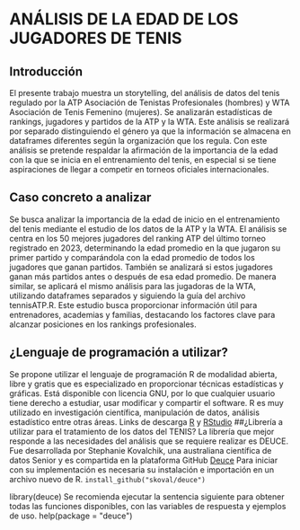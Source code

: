 # ANÁLISIS DE LA EDAD DE LOS JUGADORES DE TENIS
## Introducción
El presente trabajo muestra un storytelling, del análisis de datos del tenis regulado por la ATP Asociación de Tenistas Profesionales (hombres) y WTA Asociación de Tenis Femenino (mujeres). 
Se analizarán estadísticas de rankings, jugadores y partidos de la ATP y la WTA. Este análisis se realizará por separado distinguiendo el género ya que la información se almacena en dataframes diferentes según la organización que los regula.
Con este análisis se pretende respaldar la afirmación de la importancia de la edad con la que se inicia en el entrenamiento del tenis, en especial si se tiene aspiraciones de llegar a competir en torneos oficiales internacionales. 
## Caso concreto a analizar
Se busca analizar la importancia de la edad de inicio en el entrenamiento del tenis mediante el estudio de los datos de la ATP y la WTA. El análisis se centra en los 50 mejores jugadores del ranking ATP del último torneo registrado en 2023, determinando la edad promedio en la que jugaron su primer partido y comparándola con la edad promedio de todos los jugadores que ganan partidos. También se analizará si estos jugadores ganan más partidos antes o después de esa edad promedio.
De manera similar, se aplicará el mismo análisis para las jugadoras de la WTA, utilizando dataframes separados y siguiendo la guía del archivo tennisATP.R. Este estudio busca proporcionar información útil para entrenadores, academias y familias, destacando los factores clave para alcanzar posiciones en los rankings profesionales.
## ¿Lenguaje de programación a utilizar? 
Se propone utilizar el lenguaje de programación R de modalidad abierta, libre y gratis que es especializado en proporcionar técnicas estadísticas y gráficas. Está disponible con licencia GNU, por lo que cualquier usuario tiene derecho a estudiar, usar modificar y compartir el software. R es muy utilizado en investigación científica, manipulación de datos, análisis estadístico entre otras áreas.
Links de descarga [R](https://cran.r-project.org/bin/windows/base/) y [RStudio](https://posit.co/download/rstudio-desktop/)
##¿Librería a utilizar para el tratamiento de los datos del TENIS?
La librería que mejor responde a las necesidades del análisis que se requiere realizar es DEUCE.
Fue desarrollada por Stephanie Kovalchik, una australiana científica de datos Senior y es compartida en la plataforma GitHub [Deuce](https://github.com/skoval/deuce) 
Para iniciar con su implementación es necesaria su instalación e importación en un archivo nuevo de R.
`install_github("skoval/deuce")`

library(deuce)
Se recomienda ejecutar la sentencia siguiente para obtener todas las funciones disponibles, con las variables de respuesta y ejemplos de uso.
help(package = "deuce")



